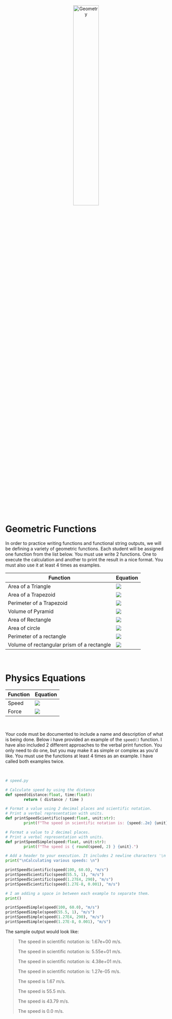 <div style="text-align:center">
        <img    src="http://www.scienceclarified.com/photos/geometry-3146.jpg"
                title="Geometry" 
                width="40%" 
                height="40%" />
</div>
<br>

# Geometric Functions
In order to practice writing functions and functional string outputs, we will be defining a variety of geometric functions. Each student will be assigned one function from the list below. You must use write 2 functions. One to execute the calculation and another to print the result in a nice format. You must also use it at least 4 times as examples.

| Function | Equation | 
|-----------|--------|
| Area of a Triangle | <img src="https://render.githubusercontent.com/render/math?math=A = \frac{1}{2} * base * height"> |
| Area of a Trapezoid | <img src="https://render.githubusercontent.com/render/math?math=A = \frac{a %2b b}{2} * height"> |
| Perimeter of a Trapezoid | <img src="https://render.githubusercontent.com/render/math?math=P = a %2b b %2b c %2b d"> |
| Volume of Pyramid | <img src="https://render.githubusercontent.com/render/math?math=V = \frac{(a * b)}{3}"> |
| Area of Rectangle | <img src="https://render.githubusercontent.com/render/math?math=A = width * height"> |
| Area of circle | <img src="https://render.githubusercontent.com/render/math?math=A = \pi * radius^2"> |
| Perimeter of a rectangle | <img src="https://render.githubusercontent.com/render/math?math=P = 2(length) %2b 2(width)"> |
| Volume of rectangular prism of a rectangle | <img src="https://render.githubusercontent.com/render/math?math=V = length * width * height"> |

<!-- %2b is the URL encoding for the plus sign + -->
<br>

# Physics Equations
| Function | Equation | 
|-----------|--------|
| Speed | <img src="https://render.githubusercontent.com/render/math?math=S = \frac{distance}{time}"> |
| Force | <img src="https://render.githubusercontent.com/render/math?math=F = mass * acceleration"> |

<br>

Your code must be documented to include a name and description of what is being done. Below i have provided an example of the `speed()` function. I have also included 2 different approaches to the verbal print function. You only need to do one, but you may make it as simple or complex as you'd like. You must use the functions at least 4 times as an example. I have called both examples twice.

<br>

```python
# speed.py

# Calculate speed by using the distance 
def speed(distance:float, time:float):
        return ( distance / time )

# Format a value using 2 decimal places and scientific notation. 
# Print a verbal representation with units.
def printSpeedScientific(speed:float, unit:str):
        print(f"The speed in scientific notation is: {speed:.2e} {unit}.")

# Format a value to 2 decimal places. 
# Print a verbal representation with units.
def printSpeedSimple(speed:float, unit:str):
        print(f"The speed is { round(speed, 2) } {unit}.")

# Add a header to your execution. It includes 2 newline characters '\n'
print("\nCalculating various speeds: \n")

printSpeedScientific(speed(100, 60.0), "m/s")
printSpeedScientific(speed(55.5, 1), "m/s")
printSpeedScientific(speed(1.27E4, 290), "m/s")
printSpeedScientific(speed(1.27E-8, 0.001), "m/s")

# I am adding a space in between each example to separate them.
print()

printSpeedSimple(speed(100, 60.0), "m/s")
printSpeedSimple(speed(55.5, 1), "m/s")
printSpeedSimple(speed(1.27E4, 290), "m/s")
printSpeedSimple(speed(1.27E-8, 0.001), "m/s")
```
The sample output would look like:


>The speed in scientific notation is: 1.67e+00 m/s.
>
>The speed in scientific notation is: 5.55e+01 m/s.
>
>The speed in scientific notation is: 4.38e+01 m/s.
>
>The speed in scientific notation is: 1.27e-05 m/s.
>
>The speed is 1.67 m/s.
>
>The speed is 55.5 m/s.
>
>The speed is 43.79 m/s.
>
>The speed is 0.0 m/s.